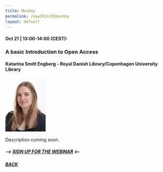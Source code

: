 ```yaml
---
title: Monday
permalink: /oaw2024/01monday
layout: default
---
```


#### Oct 21 | 13:00-14:00 (CEST):

### A basic Introduction to Open Access

#### Katarina Smitt Engberg - Royal Danish Library/Copenhagen University Library

<img src="/oaw2024/images/kase.jpg" alt="Katarina Smitt Engberg" style="height: 25%; width:25%;"/>

<p>Description coming soon.</p>

##### --> [SIGN UP FOR THE WEBINAR](https://docs.google.com/forms/d/e/1FAIpQLSd1RALcLRO2hHmQ2f1gL9SifTxv5BNK5D7E5na5nu3UyA8Xlg/viewform?usp=sf_link) <--

##### [BACK](https://openaccess.dk/oaw2023#programme-of-the-danish-open-access-week-2023)
